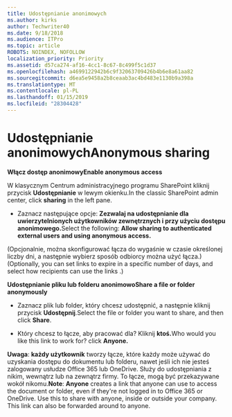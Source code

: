 ```yaml
---
title: Udostępnianie anonimowych
ms.author: kirks
author: Techwriter40
ms.date: 9/18/2018
ms.audience: ITPro
ms.topic: article
ROBOTS: NOINDEX, NOFOLLOW
localization_priority: Priority
ms.assetid: d57ca274-af16-4cc1-8c67-8c499f5c1d37
ms.openlocfilehash: a4699122942b6c9f32063709426b4b6e8a61aa82
ms.sourcegitcommit: d6ea5e9458a2b8ceaab3ac4bd483e1130b9a398a
ms.translationtype: MT
ms.contentlocale: pl-PL
ms.lasthandoff: 01/15/2019
ms.locfileid: "28304428"
---
```

# <a name="anonymous-sharing"></a><span data-ttu-id="633e4-102">Udostępnianie anonimowych</span><span class="sxs-lookup"><span data-stu-id="633e4-102">Anonymous sharing</span></span>

 <span data-ttu-id="633e4-103">**Włącz dostęp anonimowy**</span><span class="sxs-lookup"><span data-stu-id="633e4-103">**Enable anonymous access**</span></span>
  
<span data-ttu-id="633e4-104">W klasycznym Centrum administracyjnego programu SharePoint kliknij przycisk **Udostępnianie** w lewym okienku.</span><span class="sxs-lookup"><span data-stu-id="633e4-104">In the classic SharePoint admin center, click **sharing** in the left pane.</span></span> 
  
- <span data-ttu-id="633e4-105">Zaznacz następujące opcje: **Zezwalaj na udostępnianie dla uwierzytelnionych użytkowników zewnętrznych i przy użyciu dostępu anonimowego.**</span><span class="sxs-lookup"><span data-stu-id="633e4-105">Select the following: **Allow sharing to authenticated external users and using anonymous access.**</span></span>
  
<span data-ttu-id="633e4-106">(Opcjonalnie, można skonfigurować łącza do wygaśnie w czasie określonej liczby dni, a następnie wybierz sposób odbiorcy można użyć łącza.)</span><span class="sxs-lookup"><span data-stu-id="633e4-106">(Optionally, you can set links to expire in a specific number of days, and select how recipients can use the links .)</span></span>
    
 <span data-ttu-id="633e4-107">**Udostępnianie pliku lub folderu anonimowo**</span><span class="sxs-lookup"><span data-stu-id="633e4-107">**Share a file or folder anonymously**</span></span>
  
- <span data-ttu-id="633e4-108">Zaznacz plik lub folder, który chcesz udostępnić, a następnie kliknij przycisk **Udostępnij**.</span><span class="sxs-lookup"><span data-stu-id="633e4-108">Select the file or folder you want to share, and then click **Share**.</span></span> 
    
- <span data-ttu-id="633e4-109">Który chcesz to łącze, aby pracować dla? Kliknij **ktoś.**</span><span class="sxs-lookup"><span data-stu-id="633e4-109">Who would you like this link to work for? click **Anyone.**</span></span>
  
 <span data-ttu-id="633e4-p101">**Uwaga**: **każdy użytkownik** tworzy łącze, które każdy może używać do uzyskania dostępu do dokumentu lub folderu, nawet jeśli ich nie jesteś zalogowany usłudze Office 365 lub OneDrive. Służy do udostępniania z nikim, wewnątrz lub na zewnątrz firmy. To łącze, mogą być przekazywane wokół nikomu.</span><span class="sxs-lookup"><span data-stu-id="633e4-p101">**Note**: **Anyone** creates a link that anyone can use to access the document or folder, even if they're not logged in to Office 365 or OneDrive. Use this to share with anyone, inside or outside your company. This link can also be forwarded around to anyone.</span></span> 
    

